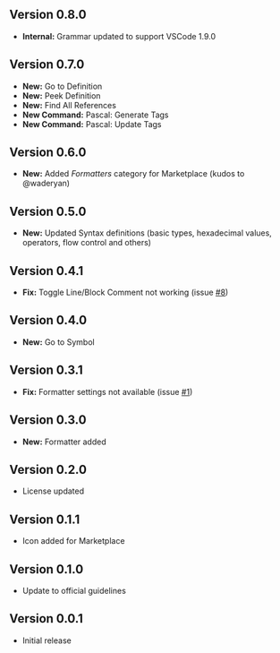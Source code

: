 ## Version 0.8.0

* **Internal:** Grammar updated to support VSCode 1.9.0

## Version 0.7.0

* **New:** Go to Definition
* **New:** Peek Definition
* **New:** Find All References
* **New Command:** Pascal: Generate Tags
* **New Command:** Pascal: Update Tags

## Version 0.6.0

* **New:** Added _Formatters_ category for Marketplace (kudos to @waderyan)

## Version 0.5.0

* **New:** Updated Syntax definitions (basic types, hexadecimal values, operators, flow control and others)

## Version 0.4.1

* **Fix:** Toggle Line/Block Comment not working (issue [#8](https://github.com/alefragnani/vscode-language-pascal/issues/8))

## Version 0.4.0

* **New:** Go to Symbol

## Version 0.3.1

* **Fix:** Formatter settings not available (issue [#1](https://github.com/alefragnani/vscode-language-pascal/issues/1))

## Version 0.3.0

* **New:** Formatter added

## Version 0.2.0

* License updated

## Version 0.1.1

* Icon added for Marketplace

## Version 0.1.0

* Update to official guidelines

## Version 0.0.1

* Initial release
